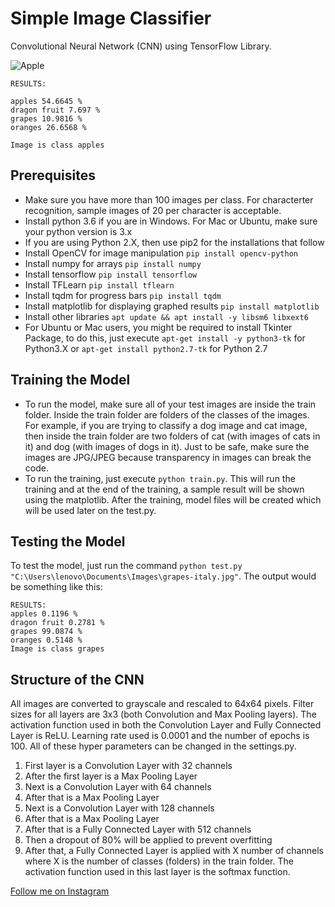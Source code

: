 # Simple Image Classifier
Convolutional Neural Network (CNN) using TensorFlow Library.

![Apple](https://www.thoughtco.com/thmb/QJSxu_9p3SRxDSEBZ14vgZQz6ys=/400x0/filters:no_upscale():max_bytes(150000):strip_icc()/herbstfarben-144476015-5867d0525f9b586e02213437.jpg)
```
RESULTS:

apples 54.6645 %
dragon fruit 7.697 %
grapes 10.9816 %
oranges 26.6568 %

Image is class apples
```

## Prerequisites
* Make sure you have more than 100 images per class. For characterter recognition, sample images of 20 per character is acceptable.
* Install python 3.6 if you are in Windows. For Mac or Ubuntu, make sure your python version is 3.x
* If you are using Python 2.X, then use pip2 for the installations that follow
* Install OpenCV for image manipulation ```pip install opencv-python```
* Install numpy for arrays ```pip install numpy```
* Install tensorflow ```pip install tensorflow```
* Install TFLearn ```pip install tflearn```
* Install tqdm for progress bars ```pip install tqdm```
* Install matplotlib for displaying graphed results ```pip install matplotlib```
* Install other libraries ```apt update && apt install -y libsm6 libxext6```
* For Ubuntu or Mac users, you might be required to install Tkinter Package, to do this, just execute ```apt-get install -y python3-tk``` for Python3.X or ```apt-get install python2.7-tk``` for Python 2.7

## Training the Model
* To run the model, make sure all of your test images are inside the train folder. Inside the train folder are folders of the classes of the images. For example, if you are trying to classify a dog image and cat image, then inside the train folder are two folders of cat (with images of cats in it) and dog (with images of dogs in it). Just to be safe, make sure the images are JPG/JPEG because transparency in images can break the code.
* To run the training, just execute ```python train.py```. This will run the training and at the end of the training, a sample result will be shown using the matplotlib. After the training, model files will be created which will be used later on the test.py.

## Testing the Model
To test the model, just run the command ```python test.py "C:\Users\lenovo\Documents\Images\grapes-italy.jpg"```. The output would be something like this:
```
RESULTS:
apples 0.1196 %
dragon fruit 0.2781 %
grapes 99.0874 %
oranges 0.5148 %
Image is class grapes
```

## Structure of the CNN
All images are converted to grayscale and rescaled to 64x64 pixels. Filter sizes for all layers are 3x3 (both Convolution and Max Pooling layers). The activation function used in both the Convolution Layer and Fully Connected Layer is ReLU. Learning rate used is 0.0001 and the number of epochs is 100. All of these hyper parameters can be changed in the settings.py.
1. First layer is a Convolution Layer with 32 channels
2. After the first layer is a Max Pooling Layer
3. Next is a Convolution Layer with 64 channels
4. After that is a Max Pooling Layer
5. Next is a Convolution Layer with 128 channels
6. After that is a Max Pooling Layer
7. After that is a Fully Connected Layer with 512 channels
8. Then a dropout of 80% will be applied to prevent overfitting
9. After that, a Fully Connected Layer is applied with X number of channels where X is the number of classes (folders) in the train folder. The activation function used in this last layer is the softmax function.

[Follow me on Instagram](https://www.instagram.com/thejamesarnold/)
